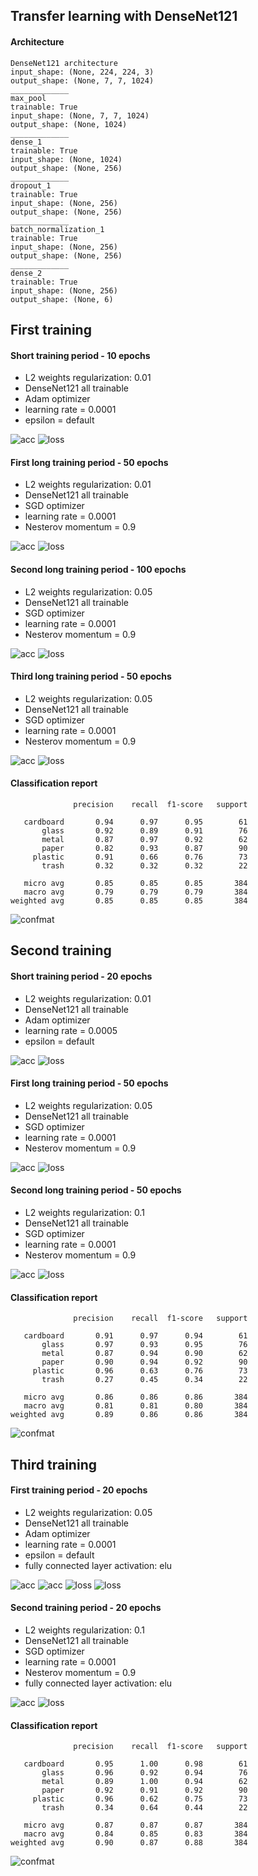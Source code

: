 ## Transfer learning with DenseNet121

#### Architecture
```
DenseNet121 architecture
input_shape: (None, 224, 224, 3)
output_shape: (None, 7, 7, 1024)
_____________
max_pool
trainable: True
input_shape: (None, 7, 7, 1024)
output_shape: (None, 1024)
_____________
dense_1
trainable: True
input_shape: (None, 1024)
output_shape: (None, 256)
_____________
dropout_1
trainable: True
input_shape: (None, 256)
output_shape: (None, 256)
_____________
batch_normalization_1
trainable: True
input_shape: (None, 256)
output_shape: (None, 256)
_____________
dense_2
trainable: True
input_shape: (None, 256)
output_shape: (None, 6)
```
## First training

#### Short training period - 10 epochs
- L2 weights regularization: 0.01
- DenseNet121 all trainable
- Adam optimizer
- learning rate = 0.0001
- epsilon = default

![acc](plots/b_period_1.png)
![loss](plots/b_period_1_loss.png)

#### First long training period - 50 epochs
- L2 weights regularization: 0.01
- DenseNet121 all trainable
- SGD optimizer
- learning rate = 0.0001
- Nesterov momentum = 0.9

![acc](plots/b_period_2.png)
![loss](plots/b_period_2_loss.png)

#### Second long training period - 100 epochs
- L2 weights regularization: 0.05
- DenseNet121 all trainable
- SGD optimizer
- learning rate = 0.0001
- Nesterov momentum = 0.9

![acc](plots/b_period_3.png)
![loss](plots/b_period_3_loss.png)

#### Third long training period - 50 epochs
- L2 weights regularization: 0.05
- DenseNet121 all trainable
- SGD optimizer
- learning rate = 0.0001
- Nesterov momentum = 0.9

![acc](plots/b_period_4.png)
![loss](plots/b_period_4_loss.png)

#### Classification report
```
              precision    recall  f1-score   support

   cardboard       0.94      0.97      0.95        61
       glass       0.92      0.89      0.91        76
       metal       0.87      0.97      0.92        62
       paper       0.82      0.93      0.87        90
     plastic       0.91      0.66      0.76        73
       trash       0.32      0.32      0.32        22

   micro avg       0.85      0.85      0.85       384
   macro avg       0.79      0.79      0.79       384
weighted avg       0.85      0.85      0.85       384
```
![confmat](plots/b_confmat.png)

## Second training

#### Short training period - 20 epochs
- L2 weights regularization: 0.01
- DenseNet121 all trainable
- Adam optimizer
- learning rate = 0.0005
- epsilon = default

![acc](plots/c_period_1.png)
![loss](plots/c_period_1_loss.png)

#### First long training period - 50 epochs
- L2 weights regularization: 0.05
- DenseNet121 all trainable
- SGD optimizer
- learning rate = 0.0001
- Nesterov momentum = 0.9

![acc](plots/c_period_2.png)
![loss](plots/c_period_2_loss.png)

#### Second long training period - 50 epochs
- L2 weights regularization: 0.1
- DenseNet121 all trainable
- SGD optimizer
- learning rate = 0.0001
- Nesterov momentum = 0.9

![acc](plots/c_period_3.png)
![loss](plots/c_period_3_loss.png)

#### Classification report
```
              precision    recall  f1-score   support

   cardboard       0.91      0.97      0.94        61
       glass       0.97      0.93      0.95        76
       metal       0.87      0.94      0.90        62
       paper       0.90      0.94      0.92        90
     plastic       0.96      0.63      0.76        73
       trash       0.27      0.45      0.34        22

   micro avg       0.86      0.86      0.86       384
   macro avg       0.81      0.81      0.80       384
weighted avg       0.89      0.86      0.86       384
```
![confmat](plots/c_confmat.png)

## Third training

#### First training period - 20 epochs
- L2 weights regularization: 0.05
- DenseNet121 all trainable
- Adam optimizer
- learning rate = 0.0001
- epsilon = default
- fully connected layer activation: elu

![acc](plots/d_period_1.png)
![acc](plots/d_period_2.png)
![loss](plots/d_period_1_loss.png)
![loss](plots/d_period_2_loss.png)

#### Second training period - 20 epochs
- L2 weights regularization: 0.1
- DenseNet121 all trainable
- SGD optimizer
- learning rate = 0.0001
- Nesterov momentum = 0.9
- fully connected layer activation: elu

![acc](plots/d_period_3.png)
![loss](plots/d_period_3_loss.png)

#### Classification report
```
              precision    recall  f1-score   support

   cardboard       0.95      1.00      0.98        61
       glass       0.96      0.92      0.94        76
       metal       0.89      1.00      0.94        62
       paper       0.92      0.91      0.92        90
     plastic       0.96      0.62      0.75        73
       trash       0.34      0.64      0.44        22

   micro avg       0.87      0.87      0.87       384
   macro avg       0.84      0.85      0.83       384
weighted avg       0.90      0.87      0.88       384
```

![confmat](plots/d_confmat.png)